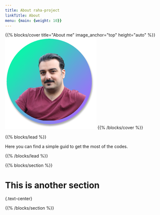 ```yaml
---
title: About raha-project
linkTitle: About
menu: {main: {weight: 10}}
---
```


{{% blocks/cover title="About me" image_anchor="top" height="auto" %}}
<img src="alireza.png" />
{{% /blocks/cover %}}

{{% blocks/lead %}}

Here you can find a simple guid to get the most of the codes.

{{% /blocks/lead %}}

{{% blocks/section %}}

# This is another section
{.text-center}

{{% /blocks/section %}}
